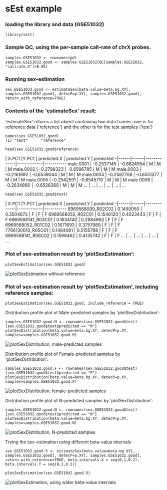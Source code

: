 
# sEst example

### loading the library and data (GSE51032)

```{r}
library(sest)
```

### Sample QC, using the per-sample call-rate of chrX probes.

```{r}
samples.GSE51032 <- rownames(pd)
samples.GSE51032.good <- samples.GSE51032[QC[samples.GSE51032, "callrate.X"]>0.95]
```

### Running sex-estimation
```{r}
sex.GSE51032.good <- estimateSex(beta.value=beta.bg.XY[, samples.GSE51032.good], detecP=p.XY[, samples.GSE51032.good], return_with_reference=TRUE)
```

### Contents of the 'estimateSex' result:
'estimateSex' returns a list object containing two data.frames: one is for reference data ('reference') and the other is for the test samples ('test')
```{r}
names(sex.GSE51032.good)
[1] "test"      "reference"
```
```{r}
head(sex.GSE51032.good$reference)
```
| X.PC1 |Y.PC1 | predicted.X | predicted.Y | predicted
-|------|------|-------------|-------------|-----------
male.0001	| -0.2537145 | -0.6624954 |	M	| M	| M
male.0002	| -0.2798323 | -0.6596785 |	M |	M |	M
male.0003	| -0.2161992 | -0.6539044 |	M |	M |	M
male.0004	| -0.2597709 | -0.6551377 |	M |	M |	M
male.0005	| -0.2542591 | -0.6545710 |	M |	M |	M
male.0006	| -0.2634860 | -0.6528368 |	M |	M |	M
... | ... | ... | ... | ... | ...

```{r}
head(sex.GSE51032.good$test)
```
| X.PC1 |Y.PC1 | predicted.X | predicted.Y | predicted
-|------|------|-------------|-------------|-----------
6969568099_R02C02	| 0.1490050	| 0.3504673	| F	| F	| F
6969568052_R02C01	| 0.1546120	| 0.4023443	| F	| F	| F
6969568141_R03C01	| 0.1634140	| 0.2984963	| F	| F	| F
6969568052_R01C02 |	0.1671693	| 0.3757989	| F	| F	| F
7766130010_R05C01 | 0.1484081	| 0.5155788	| F	| F	| F
6969568141_R06C02	| 0.1599462	| 0.4135742	| F	| F	| F
... | ... | ... | ... | ... | ...

### Plot of sex-estimation result by 'plotSexEstimation':
```{r}
plotSexEstimation(sex.GSE51032.good)
```
![plotSexEstimation without reference](figure/unnamed-chunk-6-1.png)

### Plot of sex-estimation result by 'plotSexEstimation', including reference samples:
```{r}
plotSexEstimation(sex.GSE51032.good, include_reference = TRUE)
```

Distribution profile plot of Male-predicted samples by 'plotSexDistribution':
```{r}
samples.GSE51032.good.M <- rownames(sex.GSE51032.good$test)[sex.GSE51032.good$test$predicted == "M"]
plotSexDistribution(beta.value=beta.bg.XY, detecP=p.XY, samples=samples.GSE51032.good.M)
```
![plotSexDistribution, male-predicted samples](figure/unnamed-chunk-7-1.png)

Distribution profile plot of Female-predicted samples by 'plotSexDistribution':
```{r}
samples.GSE51032.good.F <- rownames(sex.GSE51032.good$test)[sex.GSE51032.good$test$predicted == "F"]
plotSexDistribution(beta.value=beta.bg.XY, detecP=p.XY, samples=samples.GSE51032.good.F)
```
![plotSexDistribution, female-predicted samples](figure/unnamed-chunk-8-1.png)

Distribution profile plot of N-predicted samples by 'plotSexDistribution':
```{r}
samples.GSE51032.good.N <- rownames(sex.GSE51032.good$test)[sex.GSE51032.good$test$predicted == "N"]
plotSexDistribution(beta.value=beta.bg.XY, detecP=p.XY, samples=samples.GSE51032.good.N)
```
![plotSexDistribution, N-predicted samples](figure/unnamed-chunk-9-1.png)



Trying the sex-estimation using different beta-value intervals
```{r}
sex.GSE51032.good.5 <- estimateSex(beta.value=beta.bg.XY[, samples.GSE51032.good], detecP=p.XY[, samples.GSE51032.good], return_with_reference=TRUE, beta.intervals.X = seq(0,1,0.2), beta.intervals.Y = seq(0,1,0.2))

plotSexEstimation(sex.GSE51032.good.5)
```
![plotSexEstimation, using wider beta-value intervals](figure/unnamed-chunk-10-1.png)
